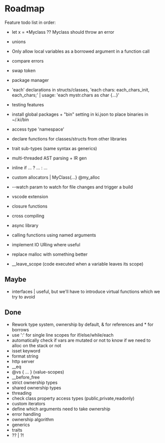 
# Roadmap

Feature todo list in order:

- let x = *Myclass ?? Myclass should throw an error

- unions
- Only allow local variables as a borrowed argument in a function call
- compare errors
- swap token
- package manager
- 'each' declarations in structs/classes, 'each chars: each_chars_init, each_chars;' | usage: 'each mystr.chars as char {...}'
- testing features
- install global packages + "bin" setting in ki.json to place binaries in ~/.ki/bin
- access type 'namespace'
- declare functions for classes/structs from other libraries
- trait sub-types (same syntax as generics)
- multi-threaded AST parsing + IR gen
- inline if ... ? ... : ...
- custom allocators | MyClass{...} @my_alloc
- --watch param to watch for file changes and trigger a build
- vscode extension
- closure functions
- cross compiling
- async library
- calling functions using named arguments
- implement IO URing where useful
- replace malloc with something better
- __leave_scope (code executed when a variable leaves its scope)

## Maybe

- interfaces | useful, but we'll have to introduce virtual functions which we try to avoid

## Done

- Rework type system, ownership by default, & for references and * for borrows
- use ':' for single line scopes for if/else/while/each
- automatically check if vars are mutated or not to know if we need to alloc on the stack or not
- isset keyword
- format string
- http server
- __eq
- @vs { ... } (value-scopes)
- __before_free
- strict ownership types
- shared ownership types
- threading
- check class property access types (public,private,readonly)
- custom iterators
- define which arguments need to take ownership
- error handling
- ownership algorithm
- generics
- traits
- ?? | ?!

